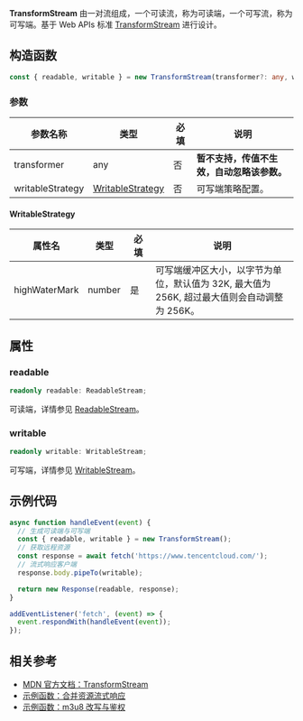 **TransformStream** 由一对流组成，一个可读流，称为可读端，一个可写流，称为可写端。基于 Web APIs 标准 [TransformStream](https://developer.mozilla.org/en-US/docs/Web/API/TransformStream) 进行设计。

## 构造函数
```typescript
const { readable, writable } = new TransformStream(transformer?: any, writableStrategy?: WritableStrategy);
```

### 参数 

<table>
  <thead>
    <tr>
      <th width="10%">参数名称</th>
      <th width="20%">类型</th>
      <th width="10%">必填</th>
      <th width="60%">说明</th>
    </tr>
  </thead>
  <tbody>
    <tr>
      <td>transformer</td>
      <td>any</td>
      <td>否</td>
      <td><strong>暂不支持，传值不生效，自动忽略该参数。</strong></td>
    </tr>
    <tr>
      <td>writableStrategy</td>
      <td><a href="#WritableStrategy">WritableStrategy</a></td>
      <td>否</td>
      <td>可写端策略配置。</td>
    </tr>
  </tbody>
</table>

#### WritableStrategy[](id:WritableStrategy)

<table>
	<thead>
		<tr>
			<th width="10%">属性名</th>
			<th width="15%">类型</th>
			<th width="10%">必填</th>
			<th width="65%">说明</th>
	</tr>
	</thead>
	<tbody>
		<tr>
			<td>highWaterMark</td>
			<td>number</td>
			<td>是</td>
			<td>
        可写端缓冲区大小，以字节为单位，默认值为 32K, 最大值为 256K, 超过最大值则会自动调整为 256K。
      </td>
		</tr>
	</tbody>
</table>

## 属性
### readable
```typescript
readonly readable: ReadableStream;
```

可读端，详情参见 [ReadableStream](https://cloud.tencent.com/document/product/1552/81909)。

### writable
```typescript
readonly writable: WritableStream;
```

可写端，详情参见 [WritableStream](https://cloud.tencent.com/document/product/1552/81922)。

## 示例代码
```typescript
async function handleEvent(event) {
  // 生成可读端与可写端
  const { readable, writable } = new TransformStream();
  // 获取远程资源 
  const response = await fetch('https://www.tencentcloud.com/');
  // 流式响应客户端 
  response.body.pipeTo(writable);

  return new Response(readable, response);
}

addEventListener('fetch', (event) => {
  event.respondWith(handleEvent(event));
});
```

## 相关参考 
- [MDN 官方文档：TransformStream](https://developer.mozilla.org/en-US/docs/Web/API/TransformStream)
- [示例函数：合并资源流式响应](https://cloud.tencent.com/document/product/1552/84085)
- [示例函数：m3u8 改写与鉴权](https://cloud.tencent.com/document/product/1552/84086)
